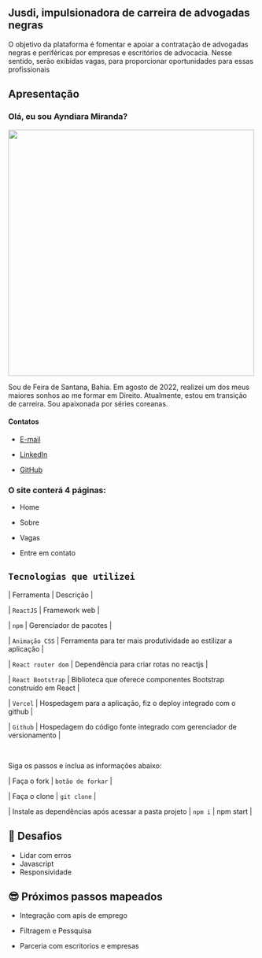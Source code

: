 ## Jusdi, impulsionadora de carreira de advogadas negras

O objetivo  da plataforma é fomentar e apoiar a contratação de advogadas negras e periféricas por empresas e escritórios de advocacia. Nesse sentido, serão exibidas vagas, para proporcionar oportunidades para essas profissionais 

## Apresentação

### Olá, eu sou Ayndiara Miranda? 

<img src='./assets/euayndiara.jpeg' width=500 alt=''> 

Sou de Feira de Santana, Bahia. Em agosto de 2022, realizei um dos meus maiores sonhos ao me formar em Direito. Atualmente, estou em transição de carreira. Sou apaixonada por séries coreanas.


#### Contatos

-  [E-mail](ayndiara.miranda.00@gmail.com) 

-  [LinkedIn](https://www.linkedin.com/in/ayndiara-miranda-101a97242/) 

-  [GitHub](https://github.com/ayndiara) 

### O site conterá 4 páginas:

* Home

* Sobre

* Vagas

* Entre em contato

##  `Tecnologias que utilizei`  

| Ferramenta | Descrição |

| `ReactJS` | Framework web |

| `npm` | Gerenciador de pacotes |

| `Animação CSS` | Ferramenta para ter mais produtividade ao estilizar a aplicação |

| `React router dom` | Dependência para criar rotas no reactjs |

| `React Bootstrap` | Biblioteca que oferece componentes Bootstrap construído em React |

| `Vercel` | Hospedagem para a aplicação, fiz o deploy integrado com o github |

| `Github` | Hospedagem do código fonte integrado com gerenciador de versionamento |

<br />

Siga os passos e inclua as informações abaixo:

| Faça o fork | `botão de forkar` |

| Faça o clone | `git clone` |

| Instale as dependências após acessar a pasta projeto | `npm i` | npm start |


## 💪 Desafios 

- Lidar com erros 
- Javascript
- Responsividade 


## 😎 Próximos passos mapeados

- Integração com apis de emprego 

- Filtragem e Pessquisa 

- Parceria com escritorios e empresas

